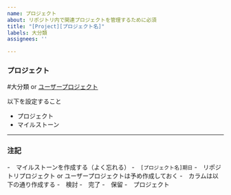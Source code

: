 ```yaml
---
name: プロジェクト
about: リポジトリ内で関連プロジェクトを管理するために必須
title: "[Project][プロジェクト名]"
labels: 大分類
assignees: ''

---
```


### プロジェクト
#大分類 or [ユーザープロジェクト](https://github.com/shimajima-eiji?tab=projects&type=beta)

以下を設定すること

- プロジェクト
- マイルストーン

---

### 注記
-　マイルストーンを作成する（よく忘れる）
  -　`[プロジェクト名]期日`
-　リポジトリプロジェクト or ユーザープロジェクトは予め作成しておく
-　カラムは以下の通り作成する
  -　検討
  -　完了
  -　保留
  -　プロジェクト
